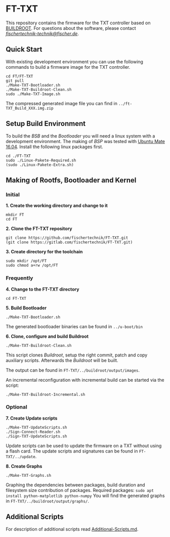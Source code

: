 # FT-TXT
This repository contains the firmware for the TXT controller based on [BUILDROOT](https://buildroot.org/downloads/manual/manual.pdf).
For questions about the software, please contact *fischertechnik-technik@fischer.de*.

## Quick Start
With existing development environment you can use the following commands to build a firmware image for the TXT controller.
  ```
  cd FT/FT-TXT
  git pull
  ./Make-TXT-Bootloader.sh
  ./Make-TXT-Buildroot-Clean.sh
  sudo ./Make-TXT-Image.sh
  ```
The compressed generated image file you can find in `../ft-TXT_Build_XXX.img.zip`

## Setup Build Environment
To build the *BSB* and the *Bootloader* you will need a linux system with a development environment.
The making of *BSP* was tested with [Ubuntu Mate 16.04](http://cdimage.ubuntu.com/ubuntu-mate/releases/16.04.4/release/ubuntu-mate-16.04.4-desktop-amd64.iso).
Install the following linux packages first.
  ```
  cd ./FT-TXT
  sudo ./Linux-Pakete-Required.sh
  (sudo ./Linux-Pakete-Extra.sh)
  ```

## Making of Rootfs, Bootloader and Kernel
### Initial
**1. Create the working directory and change to it**
  ```
  mkdir FT
  cd FT
  ```

**2. Clone the FT-TXT repository**
  ```
  git clone https://github.com/fischertechnik/FT-TXT.git
  (git clone https://gitlab.com/fischertechnik/FT-TXT.git)
  ```

**3. Create directory for the toolchain**
  ```
  sudo mkdir /opt/FT
  sudo chmod a+rw /opt/FT
  ```
### Frequently
**4. Change to the FT-TXT directory**
  ```
  cd FT-TXT
  ```	

**5. Build Bootloader**
  ```
  ./Make-TXT-Bootloader.sh
  ```
  The generated bootloader binaries can be found in `../u-boot/bin`

**6. Clone, configure and build Buildroot**
  ```
  ./Make-TXT-Buildroot-Clean.sh
  ```
  This script clones *Buildroot*, setup the right commit, patch and copy auxiliary scripts. Afterwards the *Buildroot* will be built.
  
  The output can be found in `FT-TXT/../buildroot/output/images`.

  An incremental reconfiguration with incremental build can be started via the script:
  ```
  ./Make-TXT-Buildroot-Incremental.sh
  ```

### Optional
**7. Create Update scripts**
  ```
  ./Make-TXT-UpdateScripts.sh
  ./Sign-Connect-Reader.sh
  ./Sign-TXT-UpdateScripts.sh
  ```
  Update scripts can be used to update the firmware on a TXT without using a flash card.
  The update scripts and signatures can be found in `FT-TXT/../update`.

**8. Create Graphs**
  ```
  ./Make-TXT-Graphs.sh
  ```
  Graphing the dependencies between packages, build duration and filesystem size contribution of packages.
  Required packages: `sudo apt install python-matplotlib python-numpy`
  You will find the generated graphs in `FT-TXT/../buildroot/output/graphs/`.

## Additional Scripts
For description of additional scripts read [Additional-Scripts.md](/Additional-Scripts.md).